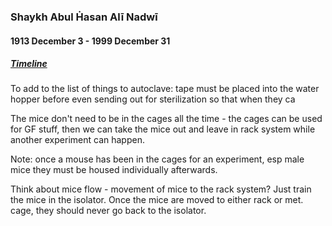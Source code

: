 ### Shaykh Abul Ḣasan Alī Nadwī
#### 1913 December 3 - 1999 December 31
##### [Timeline](https://munawwir.github.io/timeline)

To add to the list of things to autoclave:
tape must be placed into the water hopper before even sending out for sterilization so that when they ca


The mice don't need to be in the cages all the time - the cages can be used for GF stuff, then we can take the mice out and leave in rack system while another experiment can happen.

Note: once a mouse has been in the cages for an experiment, esp male mice they must be housed individually afterwards.

Think about mice flow - movement of mice to the rack system? Just train the mice in the isolator. Once the mice are moved to either rack or met. cage, they should never go back to the isolator.
